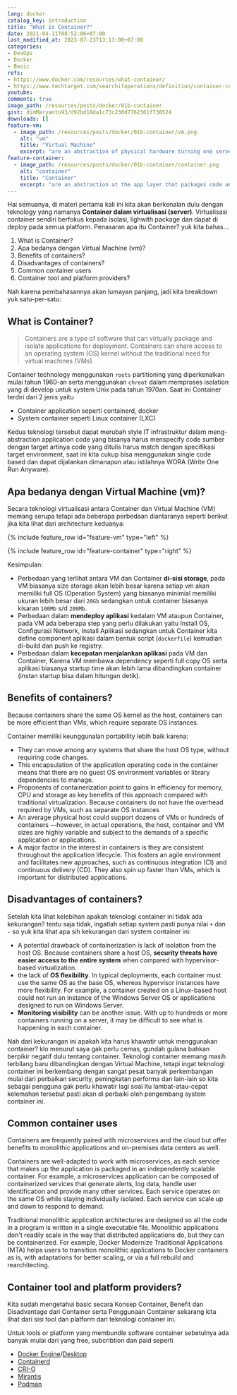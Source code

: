 ```yaml
---
lang: docker
catalog_key: introduction
title: "What is Container?"
date: 2021-04-11T08:52:06+07:00
last_modified_at: 2023-07-23T13:13:00+07:00
categories:
- DevOps
- Docker
- Basic
refs: 
- https://www.docker.com/resources/what-container/
- https://www.techtarget.com/searchitoperations/definition/container-containerization-or-container-based-virtualization
youtube: 
comments: true
image_path: /resources/posts/docker/01b-container
gist: dimMaryanto93/d92bd18da1c73c230d7762361f738524
downloads: []
feature-vm:
  - image_path: /resources/posts/docker/01b-container/vm.png
    alt: "vm"
    title: "Virtual Machine"
    excerpt: "are an abstraction of physical hardware turning one server into many servers. The hypervisor allows multiple VMs to run on a single machine. Each VM includes a full copy of an operating system, the application, necessary binaries and libraries - taking up tens of GBs. VMs can also be slow to boot."
feature-container:
  - image_path: /resources/posts/docker/01b-container/container.png
    alt: "container"
    title: "Container"
    excerpt: "are an abstraction at the app layer that packages code and dependencies together. Multiple containers can run on the same machine and share the OS kernel with other containers, each running as isolated processes in user space. Containers take up less space than VMs (container images are typically tens of MBs in size), can handle more applications and require fewer VMs and Operating systems."
---
```


Hai semuanya, di materi pertama kali ini kita akan berkenalan dulu dengan teknology yang namanya **Container dalam virtualisasi (server)**. Virtualisasi container sendiri berfokus kepada isolasi, lighwith package dan dapat di deploy pada semua platform. Penasaran apa itu Container? yuk kita bahas...

1. What is Container?
2. Apa bedanya dengan Virtual Machine (vm)?
3. Benefits of containers?
4. Disadvantages of containers?
5. Common container users
6. Container tool and platform providers?

Nah karena pembahasannya akan lumayan panjang, jadi kita breakdown yuk satu-per-satu:

<!--more-->

## What is Container?

> Containers are a type of software that can virtually package and isolate applications for deployment. Containers can share access to an operating system (OS) kernel without the traditional need for virtual machines (VMs).

Container technology menggunakan `roots` partitioning yang diperkenalkan mulai tahun 1960-an serta menggunakan `chroot` dalam memproses isolation yang di develop untuk system Unix pada tahun 1970an. Saat ini Container terdiri dari 2 jenis yaitu 

- Container application seperti containerd, docker 
- System container seperti Linux container (LXC)

Kedua teknologi tersebut dapat merubah style IT infrastruktur dalam meng-abstraction application code yang bisanya harus menspecify code sumber dengan target artinya code yang ditulis harus match dengan specifikasi target environment, saat ini kita cukup bisa menggunakan single code based dan dapat dijalankan dimanapun atau istilahnya WORA (Write One Run Anyware).


## Apa bedanya dengan Virtual Machine (vm)?

Secara teknologi virtualisasi antara Container dan Virtual Machine (VM) memang serupa tetapi ada beberapa perbedaan diantaranya seperti berikut jika kita lihat dari architecture keduanya:

{% include feature_row id="feature-vm" type="left" %}

{% include feature_row id="feature-container" type="right" %}

Kesimpulan:

- Perbedaan yang terlihat antara VM dan Container **di-sisi storage**, pada VM biasanya size storage akan lebih besar karena setiap vm akan memiliki full OS (Operation System) yang biasanya minimial memiliki ukuran lebih besar dari `20Gb` sedangkan untuk container biasanya kisaran `100Mb` s/d `200Mb`.
- Perbedaan dalam **mendeploy aplikasi** kedalam VM ataupun Container, pada VM ada beberapa step yang perlu dilakukan yaitu Install OS, Configurasi Network, Install Aplikasi sedangkan untuk Container kita define component aplikasi dalam bentuk script (`dockerfile`) kemudian di-build dan push ke registry.
- Perbedaan dalam **kecepatan menjalankan aplikasi** pada VM dan Container, Karena VM membawa dependency seperti full copy OS serta aplikasi biasanya startup time akan lebih lama dibandingkan container (instan startup bisa dalam hitungan detik).

## Benefits of containers?

Because containers share the same OS kernel as the host, containers can be more efficient than VMs, which require separate OS instances.

Container memiliki keunggunalan portability lebih baik karena:

- They can move among any systems that share the host OS type, without requiring code changes.
- This encapsulation of the application operating code in the container means that there are no guest OS environment variables or library dependencies to manage.
- Proponents of containerization point to gains in efficiency for memory, CPU and storage as key benefits of this approach compared with traditional virtualization.  Because containers do not have the overhead required by VMs, such as separate OS instances
- An average physical host could support dozens of VMs or hundreds of containers —however, in actual operations, the host, container and VM sizes are highly variable and subject to the demands of a specific application or applications.
- A major factor in the interest in containers is they are consistent throughout the application lifecycle. This fosters an agile environment and facilitates new approaches, such as continuous integration (CI) and continuous delivery (CD). They also spin up faster than VMs, which is important for distributed applications.

## Disadvantages of containers?

Setelah kita lihat kelebihan apakah teknologi container ini tidak ada kekurangan? tentu saja tidak, ingatlah setiap system pasti punya nilai `+` dan `-` so yuk kita lihat apa sih kekurangan dari system container ini:

- A potential drawback of containerization is lack of isolation from the host OS. Because containers share a host OS, **security threats have easier access to the entire system** when compared with hypervisor-based virtualization.
- the lack of **OS flexibility**. In typical deployments, each container must use the same OS as the base OS, whereas hypervisor instances have more flexibility. For example, a container created on a Linux-based host could not run an instance of the Windows Server OS or applications designed to run on Windows Server.
- **Monitoring visibility** can be another issue. With up to hundreds or more containers running on a server, it may be difficult to see what is happening in each container.

Nah dari kekurangan ini apakah kita harus khawatir untuk menggunakan container? klo menurut saya gak perlu cemas, gundah gulana bahkan berpikir negatif dulu tentang container. Teknologi container memang masih terbilang baru dibandingkan dengan Virtual Machine, tetapi ingat teknologi container ini berkembang dengan sangat pesat banyak perkembangan mulai dari perbaikan security, peningkatan performa dan lain-lain so kita sebagai pengguna gak perlu khawatir lagi soal itu lambat-atau-cepat kelemahan tersebut pasti akan di perbaiki oleh pengembang system container ini.

## Common container uses

Containers are frequently paired with microservices and the cloud but offer benefits to monolithic applications and on-premises data centers as well. 

Containers are well-adapted to work with microservices, as each service that makes up the application is packaged in an independently scalable container. 
For example, a microservices application can be composed of containerized services that generate alerts, log data, handle user identification and provide many other services. Each service operates on the same OS while staying individually isolated. Each service can scale up and down to respond to demand.

Traditional monolithic application architectures are designed so all the code in a program is written in a single executable file. Monolithic applications don't readily scale in the way that distributed applications do, but they can be containerized. For example, Docker Modernize Traditional Applications (MTA) helps users to transition monolithic applications to Docker containers as is, with adaptations for better scaling, or via a full rebuild and rearchitecting.

## Container tool and platform providers?

Kita sudah mengetahui basic secara Konsep Container, Benefit dan Disadvantage dari Container serta Penggunaan Container sekarang kita lihat dari sisi tool dan platform dari teknologi container ini. 

Untuk tools or platform yang membundle software container sebetulnya ada banyak mulai dari yang free, subcribtion dan paid seperti 

- [Docker Engine](https://docs.docker.com/engine/)/[Desktop](https://www.docker.com/products/docker-desktop/)
- [Containerd](https://containerd.io)
- [CRI-O](https://cri-o.io)
- [Mirantis](https://www.mirantis.com/software/mirantis-container-cloud/)
- [Podman](https://podman.io)